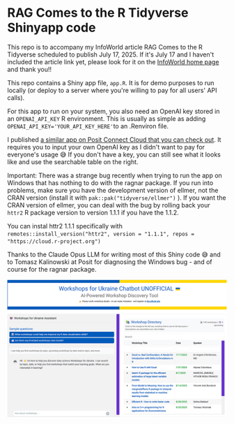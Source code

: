 # RAG Comes to the R Tidyverse Shinyapp code

This repo is to accompany my InfoWorld article RAG Comes to the R Tidyverse scheduled to publish July 17, 2025. If it's July 17 and I haven't included the article link yet, please look for it on the [InfoWorld home page](https://www.infoworld.com) and thank you!!

This repo contains a Shiny app file, `app.R`. It is for demo purposes to run locally (or deploy to a server where you're willing to pay for all users' API calls).

For this app to run on your system, you also need an OpenAI key stored in an `OPENAI_API_KEY` R environment. This is usually as simple as adding `OPENAI_API_KEY='YOUR_API_KEY_HERE'`to an .Renviron file.

I published [a similar app on Posit Connect Cloud that you can check out](https://smach-rag-4-ukraine-workshops-demo-app.share.connect.posit.cloud/). It requires you to input your own OpenAI key as I didn't want to pay for everyone's usage 😅 If you don't have a key, you can still see what it looks like and use the searchable table on the right.

Important: There was a strange bug recently when trying to run the app on Windows that has nothing to do with the ragnar package. If you run into 
problems, make sure you have the development version of ellmer, not the CRAN version 
(install it with `pak::pak("tidyverse/ellmer")` ). If you want the CRAN version of ellmer, you can deal with the bug by rolling back your `httr2` R package version to 
version 1.1.1 if you have the 1.1.2. 

You can instal httr2 1.1.1 specifically with      
`remotes::install_version("httr2", version = "1.1.1", repos = "https://cloud.r-project.org")`

Thanks to the Claude Opus LLM for writing most of this Shiny code 😅 and to
Tomasz Kalinowski at Posit for diagnosing the Windows bug - and of course for the ragnar package.

![_Screenshot of the app with a chatbot on left and table of workshops on the right_](app_screenshot.png)
